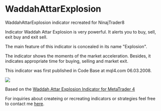 # WaddahAttarExplosion
WaddahAttarExplosion indicator recreated for NinajTrader8

Indicator Waddah Attar Explosion is very powerful. It alerts you to buy, sell, exit buy and exit sell.

The main feature of this indicator is concealed in its name "Explosion".

The indicator shows the moments of the market acceleration. Besides, it indicates appropriate time for buying, selling and market exit.

This indicator was first published in Code Base at mql4.com 06.03.2008.

![](https://raw.githubusercontent.com/JeremyBankes/WaddahAttarExplosion/master/cover.png)

Based on the [Waddah Attar Explosion Indicator for MetaTrader 4](https://www.mql5.com/en/code/7051)

For inquiries about createing or recreating indicators or strategies feel free to contact me [here](https://jeremybankes.com/contact).